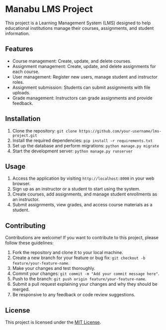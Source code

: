 # Manabu LMS Project

This project is a Learning Management System (LMS) designed to help educational institutions manage their courses, assignments, and student information.

## Features

- Course management: Create, update, and delete courses.
- Assignment management: Create, update, and delete assignments for each course.
- User management: Register new users, manage student and instructor roles.
- Assignment submission: Students can submit assignments with file uploads.
- Grade management: Instructors can grade assignments and provide feedback.

## Installation

1. Clone the repository: `git clone https://github.com/your-username/lms-project.git`
2. Install the required dependencies: `pip install -r requirements.txt`
3. Set up the database and perform migrations: `python manage.py migrate`
4. Start the development server: `python manage.py runserver`

## Usage

1. Access the application by visiting `http://localhost:8000` in your web browser.
2. Sign up as an instructor or a student to start using the system.
3. Create courses, add assignments, and manage student enrollments as an instructor.
4. Submit assignments, view grades, and access course materials as a student.

## Contributing

Contributions are welcome! If you want to contribute to this project, please follow these guidelines:

1. Fork the repository and clone it to your local machine.
2. Create a new branch for your feature or bug fix: `git checkout -b feature/your-feature-name`.
3. Make your changes and test thoroughly.
4. Commit your changes: `git commit -m "Add your commit message here"`.
5. Push to the branch: `git push origin feature/your-feature-name`.
6. Submit a pull request explaining your changes and why they should be merged.
7. Be responsive to any feedback or code review suggestions.

## License

This project is licensed under the [MIT License](LICENSE).